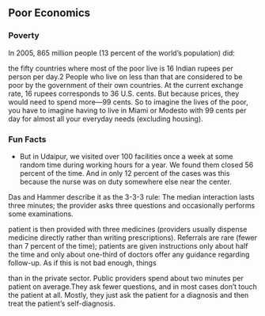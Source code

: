 ## Poor Economics

### Poverty

In 2005, 865 million people (13 percent of the world’s population) did: 

the fifty countries where most of the poor live is 16 Indian rupees per person per day.2 People who live on less than that are considered to be poor by the government of their own countries. At the current exchange rate, 16 rupees corresponds to 36 U.S. cents. But because prices, they would need to spend more—99 cents. So to imagine the lives of the poor, you have to imagine having to live in Miami or Modesto with 99 cents per day for almost all your everyday needs (excluding housing).



### Fun Facts

* But in Udaipur, we visited over 100 facilities once a week at some random time during working hours for a year. We found them closed 56 percent of the time. And in only 12 percent of the cases was this because the nurse was on duty somewhere else near the center.

Das and Hammer describe it as the 3-3-3 rule: The median interaction lasts three minutes; the provider asks three questions and occasionally performs some examinations.

patient is then provided with three medicines (providers usually dispense medicine directly rather than writing prescriptions). Referrals are rare (fewer than 7 percent of the time); patients are given instructions only about half the time and only about one-third of doctors offer any guidance regarding follow-up. As if this is not bad enough, things
                
than in the private sector. Public providers spend about two minutes per patient on average.They ask fewer questions, and in most cases don’t touch the patient at all. Mostly, they just ask the patient for a diagnosis and then treat the patient’s self-diagnosis.

